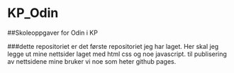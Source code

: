# KP_Odin

##Skoleoppgaver for Odin i KP

###dette repositoriet er det første repositoriet jeg har laget. Her skal jeg legge ut mine nettsider laget med html css og noe javascript. til publisering av nettsidene mine bruker vi noe som heter github pages.
